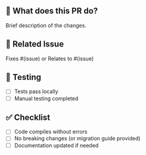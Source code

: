 ## 📝 What does this PR do?

Brief description of the changes.

## 🎯 Related Issue

Fixes #(issue) or Relates to #(issue)

## 🧪 Testing

- [ ] Tests pass locally
- [ ] Manual testing completed

## ✅ Checklist

- [ ] Code compiles without errors
- [ ] No breaking changes (or migration guide provided)
- [ ] Documentation updated if needed
